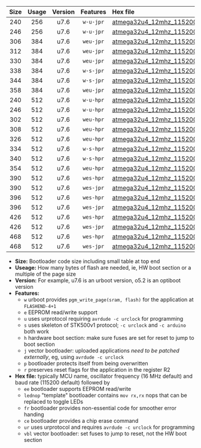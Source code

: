 |Size|Usage|Version|Features|Hex file|
|:-:|:-:|:-:|:-:|:--|
|240|256|u7.6|`w-u-jpr`|[atmega32u4_12mhz_115200bps_ur_vbl.hex](https://raw.githubusercontent.com/stefanrueger/urboot/main//atmega32u4_12mhz_115200bps_ur_vbl.hex)|
|246|256|u7.6|`w-u-jpr`|[atmega32u4_12mhz_115200bps_lednop_ur_vbl.hex](https://raw.githubusercontent.com/stefanrueger/urboot/main//atmega32u4_12mhz_115200bps_lednop_ur_vbl.hex)|
|306|384|u7.6|`weu-jpr`|[atmega32u4_12mhz_115200bps_ee_ur_vbl.hex](https://raw.githubusercontent.com/stefanrueger/urboot/main//atmega32u4_12mhz_115200bps_ee_ur_vbl.hex)|
|312|384|u7.6|`weu-jpr`|[atmega32u4_12mhz_115200bps_ee_lednop_ur_vbl.hex](https://raw.githubusercontent.com/stefanrueger/urboot/main//atmega32u4_12mhz_115200bps_ee_lednop_ur_vbl.hex)|
|330|384|u7.6|`weu-jpr`|[atmega32u4_12mhz_115200bps_ee_lednop_fr_ur_vbl.hex](https://raw.githubusercontent.com/stefanrueger/urboot/main//atmega32u4_12mhz_115200bps_ee_lednop_fr_ur_vbl.hex)|
|338|384|u7.6|`w-s-jpr`|[atmega32u4_12mhz_115200bps_vbl.hex](https://raw.githubusercontent.com/stefanrueger/urboot/main//atmega32u4_12mhz_115200bps_vbl.hex)|
|344|384|u7.6|`w-s-jpr`|[atmega32u4_12mhz_115200bps_lednop_vbl.hex](https://raw.githubusercontent.com/stefanrueger/urboot/main//atmega32u4_12mhz_115200bps_lednop_vbl.hex)|
|358|384|u7.6|`weu-jpr`|[atmega32u4_12mhz_115200bps_ee_lednop_fr_ce_ur_vbl.hex](https://raw.githubusercontent.com/stefanrueger/urboot/main//atmega32u4_12mhz_115200bps_ee_lednop_fr_ce_ur_vbl.hex)|
|240|512|u7.6|`w-u-hpr`|[atmega32u4_12mhz_115200bps_ur.hex](https://raw.githubusercontent.com/stefanrueger/urboot/main//atmega32u4_12mhz_115200bps_ur.hex)|
|246|512|u7.6|`w-u-hpr`|[atmega32u4_12mhz_115200bps_lednop_ur.hex](https://raw.githubusercontent.com/stefanrueger/urboot/main//atmega32u4_12mhz_115200bps_lednop_ur.hex)|
|302|512|u7.6|`weu-hpr`|[atmega32u4_12mhz_115200bps_ee_ur.hex](https://raw.githubusercontent.com/stefanrueger/urboot/main//atmega32u4_12mhz_115200bps_ee_ur.hex)|
|308|512|u7.6|`weu-hpr`|[atmega32u4_12mhz_115200bps_ee_lednop_ur.hex](https://raw.githubusercontent.com/stefanrueger/urboot/main//atmega32u4_12mhz_115200bps_ee_lednop_ur.hex)|
|326|512|u7.6|`weu-hpr`|[atmega32u4_12mhz_115200bps_ee_lednop_fr_ur.hex](https://raw.githubusercontent.com/stefanrueger/urboot/main//atmega32u4_12mhz_115200bps_ee_lednop_fr_ur.hex)|
|334|512|u7.6|`w-s-hpr`|[atmega32u4_12mhz_115200bps.hex](https://raw.githubusercontent.com/stefanrueger/urboot/main//atmega32u4_12mhz_115200bps.hex)|
|340|512|u7.6|`w-s-hpr`|[atmega32u4_12mhz_115200bps_lednop.hex](https://raw.githubusercontent.com/stefanrueger/urboot/main//atmega32u4_12mhz_115200bps_lednop.hex)|
|354|512|u7.6|`weu-hpr`|[atmega32u4_12mhz_115200bps_ee_lednop_fr_ce_ur.hex](https://raw.githubusercontent.com/stefanrueger/urboot/main//atmega32u4_12mhz_115200bps_ee_lednop_fr_ce_ur.hex)|
|390|512|u7.6|`wes-hpr`|[atmega32u4_12mhz_115200bps_ee.hex](https://raw.githubusercontent.com/stefanrueger/urboot/main//atmega32u4_12mhz_115200bps_ee.hex)|
|390|512|u7.6|`wes-jpr`|[atmega32u4_12mhz_115200bps_ee_vbl.hex](https://raw.githubusercontent.com/stefanrueger/urboot/main//atmega32u4_12mhz_115200bps_ee_vbl.hex)|
|396|512|u7.6|`wes-hpr`|[atmega32u4_12mhz_115200bps_ee_lednop.hex](https://raw.githubusercontent.com/stefanrueger/urboot/main//atmega32u4_12mhz_115200bps_ee_lednop.hex)|
|396|512|u7.6|`wes-jpr`|[atmega32u4_12mhz_115200bps_ee_lednop_vbl.hex](https://raw.githubusercontent.com/stefanrueger/urboot/main//atmega32u4_12mhz_115200bps_ee_lednop_vbl.hex)|
|426|512|u7.6|`wes-hpr`|[atmega32u4_12mhz_115200bps_ee_lednop_fr.hex](https://raw.githubusercontent.com/stefanrueger/urboot/main//atmega32u4_12mhz_115200bps_ee_lednop_fr.hex)|
|426|512|u7.6|`wes-jpr`|[atmega32u4_12mhz_115200bps_ee_lednop_fr_vbl.hex](https://raw.githubusercontent.com/stefanrueger/urboot/main//atmega32u4_12mhz_115200bps_ee_lednop_fr_vbl.hex)|
|468|512|u7.6|`wes-hpr`|[atmega32u4_12mhz_115200bps_ee_lednop_fr_ce.hex](https://raw.githubusercontent.com/stefanrueger/urboot/main//atmega32u4_12mhz_115200bps_ee_lednop_fr_ce.hex)|
|468|512|u7.6|`wes-jpr`|[atmega32u4_12mhz_115200bps_ee_lednop_fr_ce_vbl.hex](https://raw.githubusercontent.com/stefanrueger/urboot/main//atmega32u4_12mhz_115200bps_ee_lednop_fr_ce_vbl.hex)|

- **Size:** Bootloader code size including small table at top end
- **Useage:** How many bytes of flash are needed, ie, HW boot section or a multiple of the page size
- **Version:** For example, u7.6 is an urboot version, o5.2 is an optiboot version
- **Features:**
  + `w` urboot provides `pgm_write_page(sram, flash)` for the application at `FLASHEND-4+1`
  + `e` EEPROM read/write support
  + `u` uses urprotocol requiring `avrdude -c urclock` for programming
  + `s` uses skeleton of STK500v1 protocol; `-c urclock` and `-c arduino` both work
  + `h` hardware boot section: make sure fuses are set for reset to jump to boot section
  + `j` vector bootloader: uploaded applications *need to be patched externally*, eg, using `avrdude -c urclock`
  + `p` bootloader protects itself from being overwritten
  + `r` preserves reset flags for the application in the register R2
- **Hex file:** typically MCU name, oscillator frequency (16 MHz default) and baud rate (115200 default) followed by
  + `ee` bootloader supports EEPROM read/write
  + `lednop` "template" bootloader contains `mov rx,rx` nops that can be replaced to toggle LEDs
  + `fr` bootloader provides non-essential code for smoother error handing
  + `ce` bootloader provides a chip erase command
  + `ur` uses urprotocol and requires `avrdude -c urclock` for programming
  + `vbl` vector bootloader: set fuses to jump to reset, not the HW boot section
